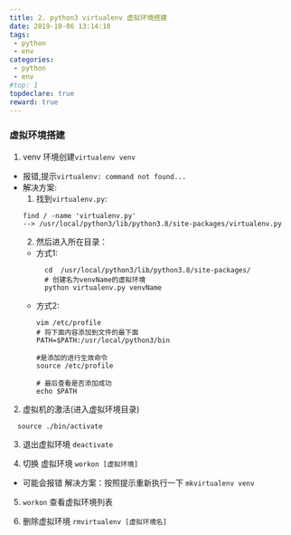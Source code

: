 ```yaml
---
title: 2. python3 virtualenv 虚拟环境搭建
date: 2019-10-06 13:14:10
tags:
 - python
 - env
categories:
 - python
 - env
#top: 1
topdeclare: true
reward: true
---
```


### 虚拟环境搭建 ###
1. venv 环境创建`virtualenv venv`
  - 报错,提示`virtualenv: command not found...`
  - 解决方案:
    1.  找到`virtualenv.py`:
      ```
      find / -name 'virtualenv.py'
      --> /usr/local/python3/lib/python3.8/site-packages/virtualenv.py
      ```
    2. 然后进入所在目录：
      - 方式1:
        ```
          cd  /usr/local/python3/lib/python3.8/site-packages/
          # 创建名为venvName的虚拟环境
          python virtualenv.py venvName
        ```
      - 方式2:
        ```
        vim /etc/profile
        # 将下面内容添加到文件的最下面
        PATH=$PATH:/usr/local/python3/bin

        #是添加的进行生效命令
        source /etc/profile

        # 最后查看是否添加成功
        echo $PATH
        ```
2. 虚拟机的激活(进入虚拟环境目录)
  ```
    source ./bin/activate
  ```
3. 退出虚拟环境 `deactivate`

4. 切换 虚拟环境 `workon [虚拟环境]`
  - 可能会报错 解决方案：按照提示重新执行一下 `mkvirtualenv venv`

5. `workon` 查看虚拟环境列表

6. 删除虚拟环境 `rmvirtualenv [虚拟环境名]`
